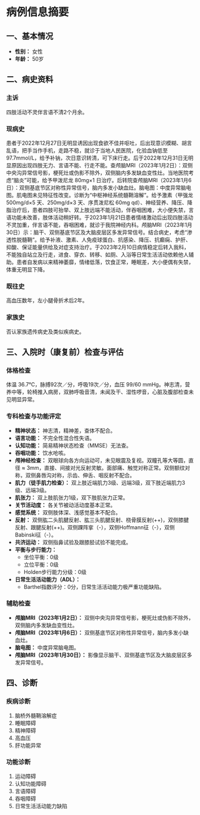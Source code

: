 # 病例信息摘要

## 一、基本情况
- **性别：** 女性
- **年龄：** 50岁

## 二、病史资料

### 主诉
四肢活动不灵伴言语不清2个月余。

### 现病史
患者于2022年12月27日无明显诱因出现食欲不佳并呕吐，后出现意识模糊、胡言乱语，把手当作手机，走路不稳，就诊于当地人民医院，化验血钠低至97.7mmol/L，给予补钠，次日意识转清，可下床行走。后于2022年12月31日无明显原因出现四肢无力、言语不能、行走不能。查颅脑MRI（2023年1月2日）：双侧中央沟异常信号影，梗死灶或伪影不除外，双侧脑内多发缺血变性灶。当地医院考虑“脑炎”可能，给予甲泼尼龙 80mg×1 日治疗。后转院查颅脑MRI（2023年1月6日）：双侧基底节区对称性异常信号，脑内多发小缺血灶。脑电图：中度异常脑电图。肌电图未见特征性改变。诊断为“中枢神经系统髓鞘溶解”。给予激素（甲强龙 500mg/d×5 天、250mg/d×3 天、序贯泼尼松 60mg qd）、神经营养、降压、降脂治疗后，患者四肢可抬举、双上肢远端不能活动，伴吞咽困难，大小便失禁，言语功能未改善，肢体活动稍好转。于2023年1月21日患者情绪激动后出现四肢活动不灵加重，伴言语不能，吞咽困难，就诊于我院神经内科。颅脑MRI（2023年1月30日）示：脑干、双侧基底节区及大脑皮层区多发异常信号。结合病史，考虑“渗透性脱髓鞘”。给予补液、激素、人免疫球蛋白、抗感染、降压、抗癫痫、护肝、抑酸、保证能量供给及对症支持治疗。于2023年2月10日病情稳定后转入我科，不能独自站立及行走，进食、穿衣、转移、如厕、入浴等日常生活活动依赖他人辅助。患者自发病以来精神萎靡，情绪低落，饮食正常，睡眠差，大小便偶有失禁，体重无明显下降。

### 既往史
高血压数年，左小腿骨折术后2年。

### 家族史
否认家族遗传病史及类似疾病史。

## 三、入院时（康复前）检查与评估

### 体格检查
体温 36.7℃，脉搏92次／分，呼吸19次／分，血压 99/60 mmHg。神志清，营养中等，轮椅推入病房，双肺呼吸音清，未闻及干、湿性啰音，心脏及腹部检查未见明显异常。

### 专科检查与功能评定
*   **精神状态：** 神志清，精神差，查体不配合。
*   **语言功能：** 不完全性混合性失语。
*   **认知功能：** 简易精神状态检查（MMSE）无法查。
*   **吞咽功能：** 饮水呛咳。
*   **颅神经检查：** 双眼球向各方向运动可，未见眼震及复视。双瞳孔等大等圆，直径 ≈ 3mm，直接、间接对光反射灵敏。面部痛、触觉对称正常。双侧额纹对称，双侧鼻唇沟对称，示齿、伸舌、咽反射不配合。
*   **肌力（徒手肌力检查）：** 双上肢近端肌力3级、远端3级，双下肢近端肌力3级、远端3级。
*   **肌张力：** 双上肢肌张力1级，双下肢肌张力正常。
*   **关节活动度：** 各关节被动活动度基本正常。
*   **感觉系统：** 双侧肢体深、浅感觉基本不配合。
*   **反射：** 双侧肱二头肌腱反射、肱三头肌腱反射、桡骨膜反射(++)，双侧膝腱反射、跟腱反射(++)。双侧踝阵挛（-），双侧Hoffmann征（-），双侧Babinski征（-）。
*   **共济运动：** 双侧指鼻试验及跟膝胫试验不能完成。
*   **平衡与步行能力：**
    *   坐位平衡：0级
    *   立位平衡：0级
    *   Holden步行能力分级：0级
*   **日常生活活动能力（ADL）：**
    *   Barthel指数评分：0分，日常生活活动能力极严重功能缺陷。

### 辅助检查
*   **颅脑MRI（2023年1月2日）：** 双侧中央沟异常信号影，梗死灶或伪影不除外，双侧脑内多发缺血变性灶。
*   **颅脑MRI（2023年1月6日）：** 双侧基底节区对称性异常信号，脑内多发小缺血灶。
*   **脑电图：** 中度异常脑电图。
*   **颅脑MRI（2023年1月30日）：** 影像显示脑干、双侧基底节区及大脑皮层区多发异常信号。

## 四、诊断

### 疾病诊断
1.  脑桥外髓鞘溶解症
2.  睡眠障碍
3.  精神障碍
4.  高血压
5.  肝功能异常

### 功能诊断
1.  运动障碍
2.  认知功能障碍
3.  言语障碍
4.  吞咽障碍
5.  日常生活活动能力缺陷